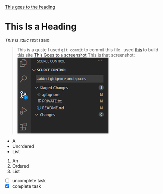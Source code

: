 [This goes to the heading](#this-is-a-heading)
# This Is a Heading
*This is italic text*
I said
>This is a quote
I used `git commit` to commit this file
I used [this](https://docs.github.com/en/github/writing-on-github/basic-writing-and-formatting-syntax#headings) to build this site
[This Goes to a screenshot](screenshots\Gitstuff.png)
This is that screenshot:
![image](screenshots/Gitstuff.png)
- A
- Unordered
- List
1. An
2. Ordered
3. List
- [ ] uncomplete task
- [x] complete task 